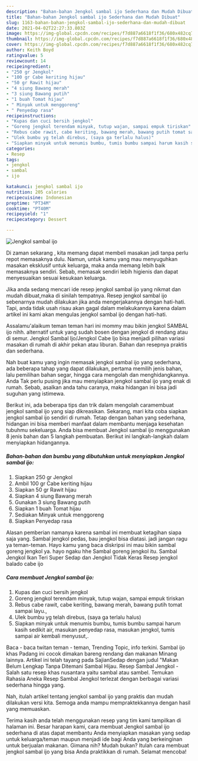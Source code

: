 ```yaml
---
description: "Bahan-bahan Jengkol sambal ijo Sederhana dan Mudah Dibuat"
title: "Bahan-bahan Jengkol sambal ijo Sederhana dan Mudah Dibuat"
slug: 1163-bahan-bahan-jengkol-sambal-ijo-sederhana-dan-mudah-dibuat
date: 2021-04-02T22:27:33.803Z
image: https://img-global.cpcdn.com/recipes/f7d887a6618f1f36/680x482cq70/jengkol-sambal-ijo-foto-resep-utama.jpg
thumbnail: https://img-global.cpcdn.com/recipes/f7d887a6618f1f36/680x482cq70/jengkol-sambal-ijo-foto-resep-utama.jpg
cover: https://img-global.cpcdn.com/recipes/f7d887a6618f1f36/680x482cq70/jengkol-sambal-ijo-foto-resep-utama.jpg
author: Keith Boyd
ratingvalue: 5
reviewcount: 14
recipeingredient:
- "250 gr Jengkol"
- "100 gr Cabe keriting hijau"
- "50 gr Rawit hijau"
- "4 siung Bawang merah"
- "3 siung Bawang putih"
- "1 buah Tomat hijau"
- " Minyak untuk menggoreng"
- " Penyedap rasa"
recipeinstructions:
- "Kupas dan cuci bersih jengkol"
- "Goreng jengkol terendam minyak, tutup wajan, sampai empuk tiriskan"
- "Rebus cabe rawit, cabe keriting, bawang merah, bawang putih tomat sampai layu.,"
- "Ulek bumbu yg telah direbus, (saya ga terlalu halus)"
- "Siapkan minyak untuk menumis bumbu, tumis bumbu sampai harum kasih sedikit air, masukan penyedap rasa, masukan jengkol, tumis sampai air kembali menyusut,."
categories:
- Resep
tags:
- jengkol
- sambal
- ijo

katakunci: jengkol sambal ijo 
nutrition: 205 calories
recipecuisine: Indonesian
preptime: "PT34M"
cooktime: "PT40M"
recipeyield: "1"
recipecategory: Dessert

---
```



![Jengkol sambal ijo](https://img-global.cpcdn.com/recipes/f7d887a6618f1f36/680x482cq70/jengkol-sambal-ijo-foto-resep-utama.jpg)

Di zaman  sekarang , kita memang dapat membeli masakan jadi tanpa perlu repot memasaknya dulu. Namun, untuk kamu yang mau menyuguhkan masakan eksklusif untuk keluarga, maka anda memang lebih baik memasaknya sendiri. Sebab, memasak sendiri lebih higienis dan dapat menyesuaikan sesuai kesukaan keluarga.

Jika anda sedang mencari ide resep jengkol sambal ijo yang nikmat dan mudah dibuat,maka di sinilah tempatnya. Resep jengkol sambal ijo  sebenarnya mudah dilakukan jika anda mengerjakannya dengan hati-hati. Tapi, anda tidak usah risau akan gagal dalam melakukannya 
karena dalam artikel ini kami akan mengulas jengkol sambal ijo dengan hati-hati.  

Assalamu&#39;alaikum teman teman hari ini mommy mau bikin jengkol SAMBAL ijo nihh. alternatif untuk yang sudah bosen dengan jengkol di rendang atau di semur. Jengkol Sambal Ijo/Jengkol Cabe Ijo bisa menjadi pilihan variasi masakan di rumah di akhir pekan atau liburan. Bahan dan resepnya praktis dan sederhana.

Nah buat kamu yang ingin memasak jengkol sambal ijo yang sederhana, ada beberapa tahap yang dapat dilakukan, pertama memilih jenis bahan, lalu pemilihan bahan segar, hingga cara mengolah dan menghidangkannya. Anda Tak perlu pusing jika mau menyiapkan jengkol sambal ijo yang enak di rumah. Sebab, asalkan anda  tahu caranya, maka hidangan ini bisa jadi suguhan yang istimewa.

Berikut ini, ada beberapa tips dan trik dalam mengolah caramembuat jengkol sambal ijo yang siap dikreasikan. Sekarang, mari kita coba siapkan jengkol sambal ijo sendiri di rumah. Tetap dengan bahan yang sederhana, hidangan ini bisa memberi manfaat dalam membantu menjaga kesehatan tubuhmu sekeluarga. Anda bisa membuat Jengkol sambal ijo menggunakan 8 jenis bahan dan 5 langkah pembuatan. Berikut ini langkah-langkah dalam menyiapkan hidangannya.

<!--inarticleads1-->

##### Bahan-bahan dan bumbu yang dibutuhkan untuk menyiapkan Jengkol sambal ijo:

1. Siapkan 250 gr Jengkol
1. Ambil 100 gr Cabe keriting hijau
1. Siapkan 50 gr Rawit hijau
1. Siapkan 4 siung Bawang merah
1. Gunakan 3 siung Bawang putih
1. Siapkan 1 buah Tomat hijau
1. Sediakan  Minyak untuk menggoreng
1. Siapkan  Penyedap rasa


Alasan pemberian namanya karena sambal ini membuat ketagihan siapa saja yang. Sambal jengkol pedas, bau jengkol bisa diatasi. jadi jangan ragu ya teman-teman. Hayo kamu yang baca diskripsi ini mau bikin sambal goreng jengkol ya. hayo ngaku hhe Sambal goreng jengkol itu. Sambal Jengkol Ikan Teri Super Sedap dan Jengkol Tidak Keras Resep jengkol balado cabe ijo 

<!--inarticleads2-->

##### Cara membuat Jengkol sambal ijo:

1. Kupas dan cuci bersih jengkol
1. Goreng jengkol terendam minyak, tutup wajan, sampai empuk tiriskan
1. Rebus cabe rawit, cabe keriting, bawang merah, bawang putih tomat sampai layu.,
1. Ulek bumbu yg telah direbus, (saya ga terlalu halus)
1. Siapkan minyak untuk menumis bumbu, tumis bumbu sampai harum kasih sedikit air, masukan penyedap rasa, masukan jengkol, tumis sampai air kembali menyusut,.


Baca - baca twitan teman - teman, Trending Topic, info terkini. Sambal ijo khas Padang ini cocok dimakan bareng rendang dan makanan Minang lainnya. Artikel ini telah tayang pada SajianSedap dengan judul &#34;Makan Belum Lengkap Tanpa Ditemani Sambal Hijau. Resep Sambal Jengkol - Salah satu resep khas nusantara yaitu sambal atau sambel. Temukan Rahasia Aneka Resep Sambal Jengkol terlezat dengan berbagai variasi sederhana hingga yang. 

Nah, itulah artikel tentang  jengkol sambal ijo  yang praktis dan mudah dilakukan versi kita. Semoga anda mampu mempraktekkannya dengan hasil yang memuaskan. 

Terima kasih anda telah menggunakan resep yang tim kami tampilkan di halaman ini. Besar harapan kami, cara membuat  Jengkol sambal ijo sederhana di atas dapat membantu Anda menyiapkan masakan yang sedap untuk keluarga/teman maupun menjadi ide bagi Anda yang berkeinginan untuk berjualan makanan. Gimana nih? Mudah bukan? Itulah cara membuat jengkol sambal ijo yang bisa Anda praktikkan di rumah. Selamat mencoba!

